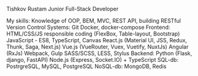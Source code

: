 Tishkov Rustam
Junior Full-Stack Developer

My skills:
Knowledge of OOP, BEM, MVC, REST API, building RESTful
Version Control Systems: Git
Docker, docker-compose
Frontend:
HTML/CSS/JS responsible coding (FlexBox, Table-layout, Bootstrap)
JavaScript - ES8, TypeScript, Canvas
React.js (Material UI, JSS, Redux, Thunk, Saga, Next.js)
Vue.js (VueRouter, Vuex, Vuetify, NuxtJs)
Angular (RxJs)
Webpack, Gulp
SASS/SCSS, LESS, Stylus
Backend:
Python (Flask, django, FastAPI)
Node.js (Express, Socket.IO) + TypeScript
SQL-db: PostrgreSQL, MySQL, PostgreSQL
NoSQL-db: MongoDB, Redis
